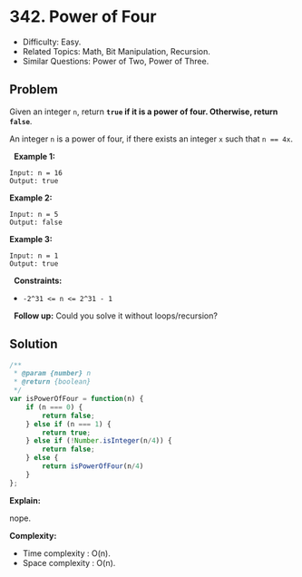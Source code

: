 # 342. Power of Four

- Difficulty: Easy.
- Related Topics: Math, Bit Manipulation, Recursion.
- Similar Questions: Power of Two, Power of Three.

## Problem

Given an integer ```n```, return **```true``` if it is a power of four. Otherwise, return ```false```**.

An integer ```n``` is a power of four, if there exists an integer ```x``` such that ```n == 4x```.

 
**Example 1:**
```
Input: n = 16
Output: true
```

**Example 2:**
```
Input: n = 5
Output: false
```

**Example 3:**
```
Input: n = 1
Output: true
```
 
**Constraints:**


	
- ```-2^31 <= n <= 2^31 - 1```


 
**Follow up:** Could you solve it without loops/recursion?

## Solution

```javascript
/**
 * @param {number} n
 * @return {boolean}
 */
var isPowerOfFour = function(n) {
    if (n === 0) {
        return false;
    } else if (n === 1) {
        return true;
    } else if (!Number.isInteger(n/4)) {
        return false;
    } else {
        return isPowerOfFour(n/4)
    }
};
```

**Explain:**

nope.

**Complexity:**

* Time complexity : O(n).
* Space complexity : O(n).
